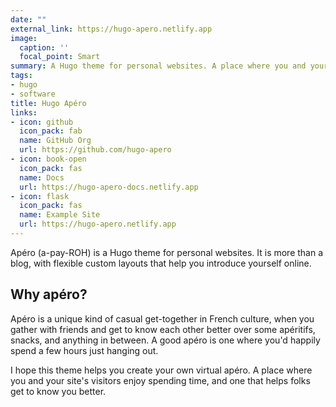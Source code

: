 ```yaml
---
date: ""
external_link: https://hugo-apero.netlify.app
image:
  caption: ''
  focal_point: Smart
summary: A Hugo theme for personal websites. A place where you and your site’s visitors enjoy spending time, and one that helps folks get to know you better.
tags:
- hugo
- software
title: Hugo Apéro
links:
- icon: github
  icon_pack: fab
  name: GitHub Org
  url: https://github.com/hugo-apero
- icon: book-open
  icon_pack: fas
  name: Docs
  url: https://hugo-apero-docs.netlify.app
- icon: flask
  icon_pack: fas
  name: Example Site
  url: https://hugo-apero.netlify.app
---
```


Apéro (a-pay-ROH) is a Hugo theme for personal websites. It is more than a blog, with flexible custom layouts that help you introduce yourself online. 

## Why apéro?

Apéro is a unique kind of casual get-together in French culture, when you gather with friends and get to know each other better over some apéritifs, snacks, and anything in between. A good apéro is one where you'd happily spend a few hours just hanging out.

I hope this theme helps you create your own virtual apéro. A place where you and your site's visitors enjoy spending time, and one that helps folks get to know you better.
